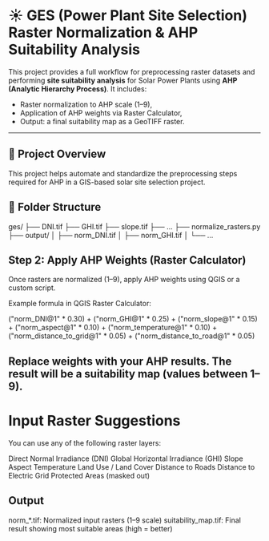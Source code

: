 # ☀️ GES (Power Plant Site Selection) Raster Normalization & AHP Suitability Analysis

This project provides a full workflow for preprocessing raster datasets and performing **site suitability analysis** for Solar Power Plants using **AHP (Analytic Hierarchy Process)**. It includes:

- Raster normalization to AHP scale (1–9),
- Application of AHP weights via Raster Calculator,
- Output: a final suitability map as a GeoTIFF raster.

---

## 📌 Project Overview

This project helps automate and standardize the preprocessing steps required for AHP in a GIS-based solar site selection project.

## 📁 Folder Structure
ges/
├── DNI.tif
├── GHI.tif
├── slope.tif
├── ...
├── normalize_rasters.py
├── output/
│ ├── norm_DNI.tif
│ ├── norm_GHI.tif
│ └── ...

## Step 2: Apply AHP Weights (Raster Calculator)
Once rasters are normalized (1–9), apply AHP weights using QGIS or a custom script.

Example formula in QGIS Raster Calculator:

  ("norm_DNI@1" * 0.30) +
  ("norm_GHI@1" * 0.25) +
  ("norm_slope@1" * 0.15) +
  ("norm_aspect@1" * 0.10) +
  ("norm_temperature@1" * 0.10) +
  ("norm_distance_to_grid@1" * 0.05) +
  ("norm_distance_to_road@1" * 0.05)

## Replace weights with your AHP results. The result will be a suitability map (values between 1–9).

# Input Raster Suggestions
You can use any of the following raster layers:

  Direct Normal Irradiance (DNI)
  Global Horizontal Irradiance (GHI)
  Slope 
  Aspect
  Temperature
  Land Use / Land Cover
  Distance to Roads
  Distance to Electric Grid
  Protected Areas (masked out)

## Output
  norm_*.tif: Normalized input rasters (1–9 scale)
  suitability_map.tif: Final result showing most suitable areas (high = better)
